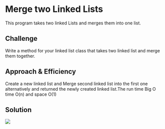 
# Merge two Linked Lists

This program takes two linked Lists and merges them into one list.

## Challenge
Write a method for your linked list class that takes two linked list and merge them together.
## Approach & Efficiency
Create a new linked list and Merge second linked list into the first one alternatively and returned the newly created linked list.The run time Big O time O(n) and space O(1)

## Solution
![](./asset/ll_merge.jpg)

